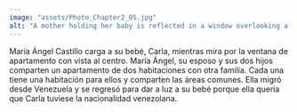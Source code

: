 ```yaml
---
image: "assets/Photo_Chapter2_05.jpg"
alt: "A mother holding her baby is reflected in a window overlooking a city skyline"
---
```

María Ángel Castillo carga a su bebé, Carla, mientras mira por la ventana de apartamento con vista al centro. María Ángel, su esposo y sus dos hijos comparten un apartamento de dos habitaciones con otra familia. Cada una tiene una habitación para ellos y comparten las áreas comunes. Ella migró desde Venezuela y se regresó para dar a luz a su bebé porque ella quería que Carla tuviese la nacionalidad venezolana.